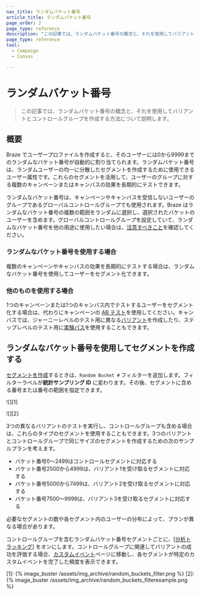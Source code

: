 ```yaml
---
nav_title: ランダムバケット番号
article_title: ランダムバケット番号
page_order: 2
page_type: reference
description: "この記事では、ランダムバケット番号の概念と、それを使用してバリアントとコントロールグループを作成する方法について説明します。"
page_type: reference
tool:
  - Campaign
  - Canvas

---
```


# ランダムバケット番号

> この記事では、ランダムバケット番号の概念と、それを使用してバリアントとコントロールグループを作成する方法について説明します。

## 概要

Braze でユーザープロファイルを作成すると、そのユーザーには0から9999までのランダムなバケット番号が自動的に割り当てられます。ランダムバケット番号は、ランダムユーザーの均一に分散したセグメントを作成するために使用できるユーザー属性です。これらのセグメントを活用して、ユーザーのグループに対する複数のキャンペーンまたはキャンバスの効果を長期的にテストできます。

ランダムなバケット番号は、キャンペーンやキャンバスを受信しないユーザーのグループであるグローバルコントロールグループでも使用されます。Braze はランダムなバケット番号の複数の範囲をランダムに選択し、選択されたバケットのユーザーを含めます。グローバルコントロールグループを設定していて、ランダムなバケット番号を他の用途に使用したい場合は、[注意すべきこと]({{site.baseurl}}/user_guide/engagement_tools/testing/global_control_group/#things-to-watch-for)を確認してください。

### ランダムなバケット番号を使用する場合

複数のキャンペーンやキャンバスの効果を長期的にテストする場合は、ランダムなバケット番号を使用してユーザーをセグメント化できます。

### 他のものを使用する場合

1つのキャンペーンまたは1つのキャンバス内でテストするユーザーをセグメント化する場合は、代わりにキャンペーンの [AB テスト]({{site.baseurl}}/user_guide/engagement_tools/testing/multivariant_testing/create_multivariate_campaign/)を使用してください。キャンバスでは、ジャーニーレベルのテスト用に異なる[バリアント]({{site.baseurl}}/user_guide/engagement_tools/canvas/create_a_canvas/create_a_canvas/#adding-a-variant)を作成したり、ステップレベルのテスト用に[実験パス]({{site.baseurl}}/user_guide/engagement_tools/canvas/canvas_components/experiment_step/)を使用することもできます。

## ランダムなバケット番号を使用してセグメントを作成する

[セグメントを作成]({{site.baseurl}}/user_guide/engagement_tools/segments/creating_a_segment/)するときは、`Random Bucket #` フィルターを追加します。フィルターラベルが**統計サンプリング ID** に変わります。その後、セグメントに含める番号または番号の範囲を指定できます。

![][1]

![][2]

3つの異なるバリアントのテストを実行し、コントロールグループも含める場合は、これらのタイプのセグメントを使用することもできます。3つのバリアントとコントロールグループで同じサイズのセグメントを作成するための次のサンプルプランを考えます。

- バケット番号0～2499はコントロールセグメントに対応する
- バケット番号2500から4999は、バリアント1を受け取るセグメントに対応する
- バケット番号5000から7499は、バリアント2を受け取るセグメントに対応する
- バケット番号7500～9999は、バリアント3を受け取るセグメントに対応する

必要なセグメントの数や各セグメント内のユーザーの分布によって、プランが異なる場合があります。

コントロールグループを含むランダムバケット番号セグメントごとに、[[分析トラッキング]({{site.baseurl}}/user_guide/data_and_analytics/tracking/segment_analytics_tracking)] をオンにします。コントロールグループに関連してバリアントの成功を評価する場合、[カスタムイベント]({{site.baseurl}}/user_guide/data_and_analytics/export_braze_data/export_custom_event_data)ページに移動し、各セグメントが特定のカスタムイベントを完了した頻度を表示できます。


[1]: {% image_buster /assets/img_archive/random_buckets_filter.png %}
[2]: {% image_buster /assets/img_archive/random_buckets_filterexample.png %}
